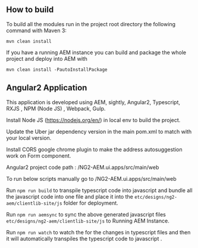 
## How to build

To build all the modules run in the project root directory the following command with Maven 3:

    mvn clean install

If you have a running AEM instance you can build and package the whole project and deploy into AEM with  

    mvn clean install -PautoInstallPackage
 
## Angular2 Application
    
This application is developed using AEM, sightly, Angular2, Typescript, RXJS , NPM (Node JS) , Webpack, Gulp.
 
Install Node JS (https://nodejs.org/en/) in local env to build the project.

Update the Uber jar dependency version in the main pom.xml to match with your local version.
 
Install CORS google chrome plugin to make the address autosuggestion work on Form component. 

Angular2 project code path : /NG2-AEM.ui.apps/src/main/web

To run below scripts manually go to /NG2-AEM.ui.apps/src/main/web
   
 Run `npm run build` to transpile typescript code into javascript and bundle all the javascript code into one file and place it into the `etc/designs/ng2-aem/clientlib-site/js` folder for deployment.
 
 Run `npm run aemsync` to sync the above generated javascript files `etc/designs/ng2-aem/clientlib-site/js` to Running AEM Instance.
 
 Run `npm run watch` to watch the for the changes in typescript files and then it will automatically transpiles the typescript code to javascript .
